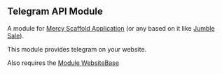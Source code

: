 ## Telegram API Module

A module for [Mercy Scaffold Application](https://github.com/aklebe-laravel/mercy-scaffold.git)
(or any based on it like [Jumble Sale](https://github.com/aklebe-laravel/jumble-sale.git)).

This module provides telegram on your website.

Also requires the [Module WebsiteBase](https://github.com/aklebe-laravel/website-base-module.git)

